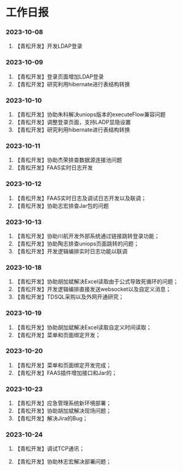 # 工作日报

### 2023-10-08

1. 【青松开发】开发LDAP登录 

### 2023-10-09

1. 【青松开发】登录页面增加LDAP登录 
2. 【青松开发】研究利用hibernate进行表结构转换

### 2023-10-10

1. 【青松开发】协助朱科解决uniops版本的executeFlow兼容问题
2. 【青松开发】调整登录页面，支持LADP显隐设置
3. 【青松开发】研究利用hibernate进行表结构转换

### 2023-10-11

1. 【青松开发】协助杰荣排查数据源连接池问题
2. 【青松开发】FAAS实时日志开发

### 2023-10-12

1. 【青松开发】FAAS实时日志及调试日志开发以及联调；
2. 【青松开发】协助志宏排查Jar包的问题

### 2023-10-13

1. 【青松开发】协助川航开发外部系统通过链接跳转登录功能；
2. 【青松开发】协助陶志排查uniops页面跳转的问题；
3. 【青松开发】开发逻辑编排实时日志功能以联调

### 2023-10-18

1. 【青松开发】协助胡加斌解决Excel读取由于公式导致死循环的问题；
2. 【青松开发】开发逻辑编排直接发送websocket以及自定义消息；
3. 【青松开发】TDSQL采购以及外网开通研究；

### 2023-10-19

1. 【青松开发】协助胡加斌解决Excel读取自定义时间读取；
2. 【青松开发】菜单和页面绑定开发；

### 2023-10-20

1. 【青松开发】菜单和页面绑定开发完成；
2. 【青松开发】FAAS插件增加接口和Jar的；

### 2023-10-23

1. 【青松开发】应急管理系统新环境部署；
2. 【青松开发】协助胡加斌解决现场问题；
3. 【青松开发】解决Jira的Bug；

### 2023-10-24

1. 【青松开发】调试TCP通讯；

2. 【青松开发】协助林志宏解决部署问题；

   
